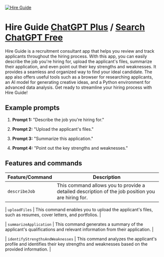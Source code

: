
[![Hire Guide](https://files.oaiusercontent.com/file-oPkcS8ZJed3IyJ9hSnnbihZZ?se=2123-10-16T04%3A05%3A00Z&sp=r&sv=2021-08-06&sr=b&rscc=max-age%3D31536000%2C%20immutable&rscd=attachment%3B%20filename%3D7b8f108c-bf1b-4fb0-8053-a9ba03449ea6.png&sig=bQUnBZ/YFtzQUefjvFpmYwxMi3g2PWgAuKyc4N4AXEg%3D)](https://chat.openai.com/g/g-3i3B0R0vQ-hire-guide)

# Hire Guide [ChatGPT Plus](https://chat.openai.com/g/g-3i3B0R0vQ-hire-guide) / [Search ChatGPT Free](https://gptcall.net/index.html#/?search=Hire%20Guide)

Hire Guide is a recruitment consultant app that helps you review and track applicants throughout the hiring process. With this app, you can easily describe the job you're hiring for, upload the applicant's files, summarize their application, and even point out their key strengths and weaknesses. It provides a seamless and organized way to find your ideal candidate. The app also offers useful tools such as a browser for researching applicants, an AI model for generating creative ideas, and a Python environment for advanced data analysis. Get ready to streamline your hiring process with Hire Guide!

## Example prompts

1. **Prompt 1:** "Describe the job you're hiring for."

2. **Prompt 2:** "Upload the applicant's files."

3. **Prompt 3:** "Summarize this application."

4. **Prompt 4:** "Point out the key strengths and weaknesses."


## Features and commands

| Feature/Command | Description |
| --- | --- |
| `describeJob` | This command allows you to provide a detailed description of the job position you are hiring for. |

| `uploadFiles` | This command enables you to upload the applicant's files, such as resumes, cover letters, and portfolios. |

| `summarizeApplication` | This command generates a summary of the applicant's qualifications and relevant information from their application. |

| `identifyStrengthsAndWeaknesses` | This command analyzes the applicant's profile and identifies their key strengths and weaknesses based on the provided information. |


